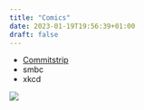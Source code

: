 ```yaml
---
title: "Comics"
date: 2023-01-19T19:56:39+01:00
draft: false
---
```


- [Commitstrip](https://www.commitstrip.com/)
- smbc
- xkcd

![](https://imgs.xkcd.com/comics/standards.png)
